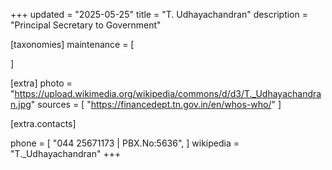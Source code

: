 +++
updated = "2025-05-25"
title = "T. Udhayachandran"
description = "Principal Secretary to Government"

[taxonomies]
maintenance = [

]

[extra]
photo = "https://upload.wikimedia.org/wikipedia/commons/d/d3/T._Udhayachandran.jpg"
sources = [
    "https://financedept.tn.gov.in/en/whos-who/"
]

[extra.contacts]

phone = [
    "044 25671173 | PBX.No:5636",
    ]
wikipedia = "T._Udhayachandran"
+++